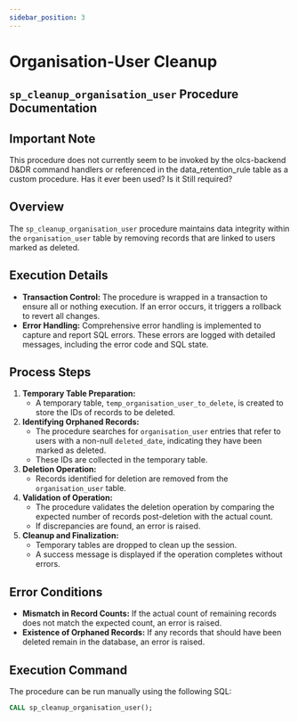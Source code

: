 ```yaml
---
sidebar_position: 3
---
```

# Organisation-User Cleanup

## `sp_cleanup_organisation_user` Procedure Documentation

## Important Note
This procedure does not currently seem to be invoked by the olcs-backend D&DR command handlers or referenced in the data_retention_rule table as a custom procedure. Has it ever been used? Is it Still required?

## Overview
The `sp_cleanup_organisation_user` procedure maintains data integrity within the `organisation_user` table by removing records that are linked to users marked as deleted.

## Execution Details
- **Transaction Control:** The procedure is wrapped in a transaction to ensure all or nothing execution. If an error occurs, it triggers a rollback to revert all changes.
- **Error Handling:** Comprehensive error handling is implemented to capture and report SQL errors. These errors are logged with detailed messages, including the error code and SQL state.

## Process Steps
1. **Temporary Table Preparation:**
    - A temporary table, `temp_organisation_user_to_delete`, is created to store the IDs of records to be deleted.
2. **Identifying Orphaned Records:**
    - The procedure searches for `organisation_user` entries that refer to users with a non-null `deleted_date`, indicating they have been marked as deleted.
    - These IDs are collected in the temporary table.
3. **Deletion Operation:**
    - Records identified for deletion are removed from the `organisation_user` table.
4. **Validation of Operation:**
    - The procedure validates the deletion operation by comparing the expected number of records post-deletion with the actual count.
    - If discrepancies are found, an error is raised.
5. **Cleanup and Finalization:**
    - Temporary tables are dropped to clean up the session.
    - A success message is displayed if the operation completes without errors.

## Error Conditions
- **Mismatch in Record Counts:** If the actual count of remaining records does not match the expected count, an error is raised.
- **Existence of Orphaned Records:** If any records that should have been deleted remain in the database, an error is raised.

## Execution Command
The procedure can be run manually using the following SQL:
```sql
CALL sp_cleanup_organisation_user();
